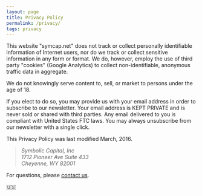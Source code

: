 ```yaml
---
layout: page
title: Privacy Policy 
permalink: /privacy/
tags: privacy
---
```


This website "symcap.net" does not track or collect personally identifiable information of Internet users, nor do we track or collect sensitive information in any form or format. We do, however, employ the use of third party "cookies" (Google Analytics) to collect non-identifiable, anonymous traffic data in aggregate.

We do not knowingly serve content to, sell, or market to persons under the age of 18.

If you elect to do so, you may provide us with your email address in order to subscribe to our newsletter. Your email address is KEPT PRIVATE and is never sold or shared with third parties. Any email delivered to you is compliant with United States FTC laws. You may always unsubscribe from our newsletter with a single click.

This Privacy Policy was last modified March, 2016.

<blockquote><address>
Symbolic Capital, Inc<br>
1712 Pioneer Ave Suite 433<br>
Cheyenne, WY 82001
</address></blockquote>

For questions, please <a href="/contact/">contact us</a>.

🇺🇸
